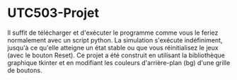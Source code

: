 # UTC503-Projet
Il suffit de télécharger et d'exécuter le programme comme vous le feriez normalement avec un script python. La simulation s'exécute indéfiniment, jusqu'à ce qu'elle atteigne un état stable ou que vous réinitialisez le jeux (avec le bouton Reset). Ce projet a été construit en utilisant la bibliothèque graphique tkinter et en modifiant les couleurs d'arrière-plan (bg) d'une grille de boutons.
